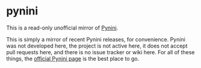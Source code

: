 # pynini
This is a read-only unofficial mirror of [Pynini](http://opengrm.org/Pynini).

This is simply a mirror of recent Pynini releases, for convenience. Pynini was not developed here, the project is not active here, it does not accept pull requests here, and there is no issue tracker or wiki here. For all of these things, the [official Pynini page](http://opengrm.org/Pynini) is the best place to go.
